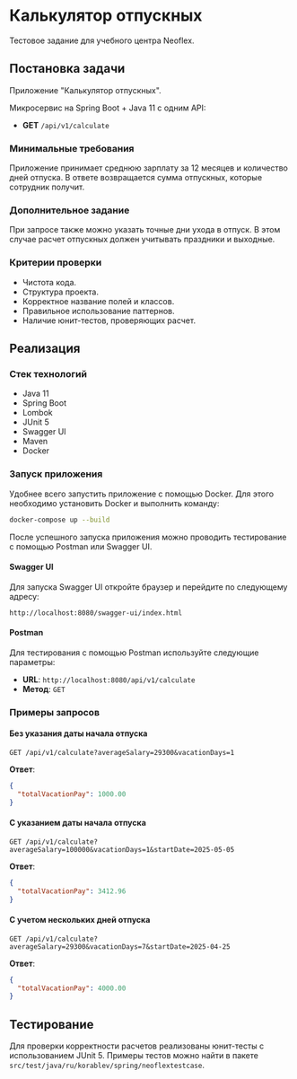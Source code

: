 # Калькулятор отпускных

Тестовое задание для учебного центра Neoflex.

## Постановка задачи

Приложение "Калькулятор отпускных".

Микросервис на Spring Boot + Java 11 с одним API:

- **GET** `/api/v1/calculate`

### Минимальные требования

Приложение принимает среднюю зарплату за 12 месяцев и количество дней отпуска. В ответе возвращается сумма отпускных, которые сотрудник получит.

### Дополнительное задание

При запросе также можно указать точные дни ухода в отпуск. В этом случае расчет отпускных должен учитывать праздники и выходные.

### Критерии проверки

- Чистота кода.
- Структура проекта.
- Корректное название полей и классов.
- Правильное использование паттернов.
- Наличие юнит-тестов, проверяющих расчет.

## Реализация

### Стек технологий

- Java 11
- Spring Boot
- Lombok
- JUnit 5
- Swagger UI
- Maven
- Docker

### Запуск приложения

Удобнее всего запустить приложение с помощью Docker. Для этого необходимо установить Docker и выполнить команду:

```bash
docker-compose up --build
```

После успешного запуска приложения можно проводить тестирование с помощью Postman или Swagger UI.

#### Swagger UI

Для запуска Swagger UI откройте браузер и перейдите по следующему адресу:

```
http://localhost:8080/swagger-ui/index.html
```

#### Postman

Для тестирования с помощью Postman используйте следующие параметры:

- **URL**: `http://localhost:8080/api/v1/calculate`
- **Метод**: `GET`

### Примеры запросов

#### Без указания даты начала отпуска

```http
GET /api/v1/calculate?averageSalary=29300&vacationDays=1
```

**Ответ**:
```json
{
  "totalVacationPay": 1000.00
}
```

#### С указанием даты начала отпуска

```http
GET /api/v1/calculate?averageSalary=100000&vacationDays=1&startDate=2025-05-05
```

**Ответ**:
```json
{
  "totalVacationPay": 3412.96
}
```

#### С учетом нескольких дней отпуска

```http
GET /api/v1/calculate?averageSalary=29300&vacationDays=7&startDate=2025-04-25
```

**Ответ**:
```json
{
  "totalVacationPay": 4000.00
}
```

## Тестирование

Для проверки корректности расчетов реализованы юнит-тесты с использованием JUnit 5. Примеры тестов можно найти в пакете `src/test/java/ru/korablev/spring/neoflextestcase`.
